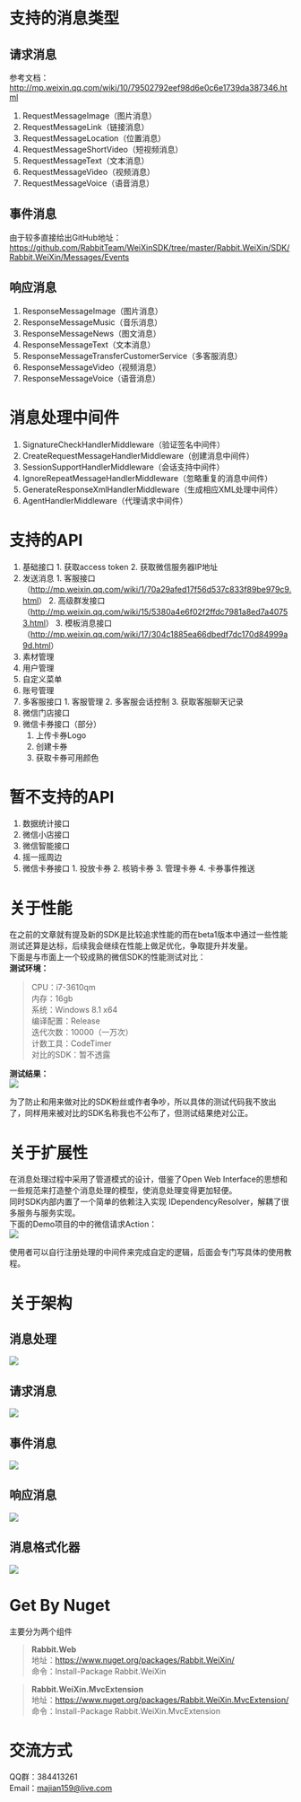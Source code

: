 # 支持的消息类型
## 请求消息
参考文档：http://mp.weixin.qq.com/wiki/10/79502792eef98d6e0c6e1739da387346.html

1. RequestMessageImage（图片消息）
2. RequestMessageLink（链接消息）
3. RequestMessageLocation（位置消息）
4. RequestMessageShortVideo（短视频消息）
5. RequestMessageText（文本消息）
6. RequestMessageVideo（视频消息）
7. RequestMessageVoice（语音消息）

## 事件消息
由于较多直接给出GitHub地址：
https://github.com/RabbitTeam/WeiXinSDK/tree/master/Rabbit.WeiXin/SDK/Rabbit.WeiXin/Messages/Events

## 响应消息
1. ResponseMessageImage（图片消息）
2. ResponseMessageMusic（音乐消息）
3. ResponseMessageNews（图文消息）
4. ResponseMessageText（文本消息）
5. ResponseMessageTransferCustomerService（多客服消息）
6. ResponseMessageVideo（视频消息）
7. ResponseMessageVoice（语音消息）

# 消息处理中间件
1. SignatureCheckHandlerMiddleware（验证签名中间件）
2. CreateRequestMessageHandlerMiddleware（创建消息中间件）
3. SessionSupportHandlerMiddleware（会话支持中间件）
4. IgnoreRepeatMessageHandlerMiddleware（忽略重复的消息中间件）
5. GenerateResponseXmlHandlerMiddleware（生成相应XML处理中间件）
6. AgentHandlerMiddleware（代理请求中间件）

# 支持的API
1. 基础接口
       1. 获取access token 
       2. 获取微信服务器IP地址
2. 发送消息
       1. 客服接口（<http://mp.weixin.qq.com/wiki/1/70a29afed17f56d537c833f89be979c9.html>）
       2. 高级群发接口（<http://mp.weixin.qq.com/wiki/15/5380a4e6f02f2ffdc7981a8ed7a40753.html>）
       3. 模板消息接口（<http://mp.weixin.qq.com/wiki/17/304c1885ea66dbedf7dc170d84999a9d.html>）
3. 素材管理
4. 用户管理
5. 自定义菜单
6. 账号管理
7. 多客服接口
       1. 客服管理
       2. 多客服会话控制
       3. 获取客服聊天记录
8. 微信门店接口
9. 微信卡券接口（部分）
      1. 上传卡券Logo
      2. 创建卡券
      3. 获取卡券可用颜色

# 暂不支持的API
1. 数据统计接口
2. 微信小店接口
3. 微信智能接口
4. 摇一摇周边
5. 微信卡券接口
       1. 投放卡券
       2. 核销卡券
       3. 管理卡券
       4. 卡券事件推送

# 关于性能
在之前的文章就有提及新的SDK是比较追求性能的而在beta1版本中通过一些性能测试还算是达标，后续我会继续在性能上做足优化，争取提升并发量。  
下面是与市面上一个较成熟的微信SDK的性能测试对比：  
**测试环境：**  
> CPU：i7-3610qm  
> 内存：16gb  
> 系统：Windows 8.1 x64  
> 编译配置：Release  
> 迭代次数：10000（一万次）  
> 计数工具：CodeTimer  
> 对比的SDK：暂不透露  

**测试结果：**  
![](http://images0.cnblogs.com/blog/384997/201506/150932036543429.png)

为了防止和用来做对比的SDK粉丝或作者争吵，所以具体的测试代码我不放出了，同样用来被对比的SDK名称我也不公布了，但测试结果绝对公正。

# 关于扩展性
在消息处理过程中采用了管道模式的设计，借鉴了Open Web Interface的思想和一些规范来打造整个消息处理的模型，使消息处理变得更加轻便。  
同时SDK内部内置了一个简单的依赖注入实现 IDependencyResolver，解耦了很多服务与服务实现。  
下面的Demo项目的中的微信请求Action：  
![](http://images0.cnblogs.com/blog/384997/201506/150932047636755.png)

使用者可以自行注册处理的中间件来完成自定的逻辑，后面会专门写具体的使用教程。
# 关于架构
## 消息处理
![](http://images0.cnblogs.com/blog/384997/201506/150932064515441.png)
## 请求消息
![](http://images0.cnblogs.com/blog/384997/201506/150932076237983.png)
## 事件消息
![](http://images0.cnblogs.com/blog/384997/201506/150932091383253.png)
## 响应消息
![](http://images0.cnblogs.com/blog/384997/201506/150932135138749.png)
## 消息格式化器
![](http://images0.cnblogs.com/blog/384997/201506/150932167955148.png)
# Get By Nuget
主要分为两个组件

> **Rabbit.Web**  
> 地址：<https://www.nuget.org/packages/Rabbit.WeiXin/>  
> 命令：Install-Package Rabbit.WeiXin

> **Rabbit.WeiXin.MvcExtension**  
> 地址：<https://www.nuget.org/packages/Rabbit.WeiXin.MvcExtension/>  
> 命令：Install-Package Rabbit.WeiXin.MvcExtension


# 交流方式
QQ群：384413261  
Email：<majian159@live.com>

